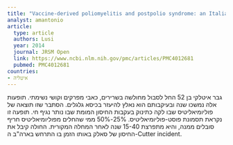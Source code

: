 ```yaml
---
title: "Vaccine-derived poliomyelitis and postpolio syndrome: an Italian Cutter Incident"
analyst: amantonio
article:
  type: article
  authors: Lusi
  year: 2014
  journal: JRSM Open
  link: https://www.ncbi.nlm.nih.gov/pmc/articles/PMC4012681
  pubmed: PMC4012681
countries:
- איטליה
---
```


גבר איטלקי בן 52 החל לסבול מחולשה בשרירים, כאבי מפרקים וקושי נשימתי. תופעות אלה נמשכו שנה ובעיקבותם הוא נאלץ להיעזר בכיסא גלגלים. הסתבר שזו תוצאה של פוליומיאליטיס שבו לקה כתינוק בעקבות החיסון המומת שבו נותר נגיף חי.
תופעה זו נקראת תסמונת פוסט-פוליומיאליטיס. 25%-50% ממי שהחלים מפוליומיאליטיס חריף סובלים ממנה, והיא מתפרצת 15-40 שנה לאחר המחלה המקורית.
החולה קיבל את החיסון של סאלק באותו הזמן בו התרחש בארה"ב ה-Cutter incident.
